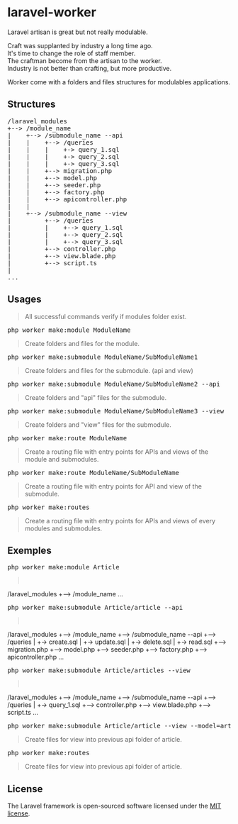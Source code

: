 # laravel-worker

Laravel artisan is great but not really modulable.

Craft was supplanted by industry a long time ago.\
It's time to change the role of staff member.\
The craftman become from the artisan to the worker.\
Industry is not better than crafting, but more productive.

Worker come with a folders and files structures for modulables applications.

## Structures

<pre>
/laravel_modules
+--> /module_name
|    +--> /submodule_name --api
|    |    +--> /queries
|    |    |    +-> query_1.sql
|    |    |    +-> query_2.sql
|    |    |    +-> query_3.sql
|    |    +--> migration.php
|    |    +--> model.php
|    |    +--> seeder.php
|    |    +--> factory.php
|    |    +--> apicontroller.php
|    |
|    +--> /submodule_name --view
|         +--> /queries
|         |    +--> query_1.sql
|         |    +--> query_2.sql
|         |    +--> query_3.sql
|         +--> controller.php
|         +--> view.blade.php
|         +--> script.ts
|
...
</pre>

## Usages

> All successful commands verify if modules folder exist.

<pre>php worker make:module ModuleName</pre>
> Create folders and files for the module.

<pre>php worker make:submodule ModuleName/SubModuleName1</pre>
> Create folders and files for the submodule. (api and view)

<pre>php worker make:submodule ModuleName/SubModuleName2 --api</pre>
> Create folders and "api" files for the submodule.

<pre>php worker make:submodule ModuleName/SubModuleName3 --view</pre>
> Create folders and "view" files for the submodule.

<pre>php worker make:route ModuleName</pre>
> Create a routing file with entry points for APIs and views of the module and submodules.

<pre>php worker make:route ModuleName/SubModuleName</pre>
> Create a routing file with entry points for API and view of the submodule.

<pre>php worker make:routes</pre>
> Create a routing file with entry points for APIs and views of every modules and submodules.

## Exemples

<pre>php worker make:module Article</pre>
> <pre>
/laravel_modules
+--> /module_name
...
</pre>

<pre>php worker make:submodule Article/article --api</pre>
> <pre>
/laravel_modules
+--> /module_name
    +--> /submodule_name --api
        +--> /queries
        |    +-> create.sql
        |    +-> update.sql
        |    +-> delete.sql
        |    +-> read.sql
        +--> migration.php
        +--> model.php
        +--> seeder.php
        +--> factory.php
        +--> apicontroller.php
...
</pre>

<pre>php worker make:submodule Article/articles --view</pre>
> <pre>
/laravel_modules
+--> /module_name
    +--> /submodule_name --api
        +--> /queries
        |    +-> query_1.sql
        +--> controller.php
        +--> view.blade.php
        +--> script.ts
...
</pre>

<pre>php worker make:submodule Article/article --view --model=article</pre>
> Create files for view into previous api folder of article.

<pre>php worker make:routes</pre>
> Create files for view into previous api folder of article.

## License

The Laravel framework is open-sourced software licensed under the [MIT license](https://opensource.org/licenses/MIT).

